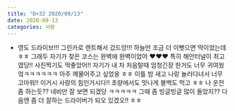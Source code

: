 ```yaml
---
title: "D+32 2020/09/13"
date: 2020-09-13
categories: 사랑
---
```

- 영도 드라이브!!! 그린카로 렌트해서 갔드앙!!! 하늘만 조금 더 이뻣으면 딱이었는데 ㅎㅎ 그래두 자기가 찾은 코스는 완벽에 완벽이었어 ❤️❤️❤️ 특히 해안터널이 최고였당!! 사진찍기도 딱좋았어!! 자기가 내 차 처음탈때 엄청긴장 한거도 너무 귀여웠엌ㅋㅋㅋㅋㅋㅋ 아주 깨물어주고 싶었옹 ㅎㅎ 이틀 밤 새고 나랑 놀러다녀서 너무 고마워!! 이거시 사랑의 힘인거시다!! 초량에서도 맛나게 불백도 먹고 ㅎㅎ 나 운전좀 하는듯?? 네비만 잘 보면 되겠당 ㅋㅋㅋㅋㅋ 그때 좀 빙글빙글 많이 돌았지?? 다음엔 좀 더 잘하는 드라이버가 되오 있겠오!! ㅎㅎ
